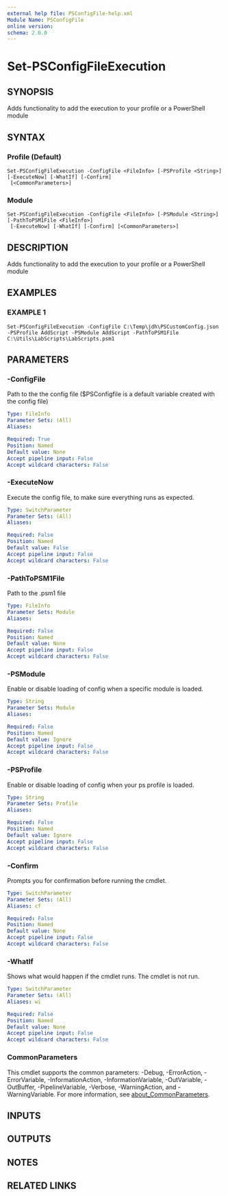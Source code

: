 ```yaml
---
external help file: PSConfigFile-help.xml
Module Name: PSConfigFile
online version:
schema: 2.0.0
---
```


# Set-PSConfigFileExecution

## SYNOPSIS
Adds functionality to add the execution to your profile or a PowerShell module

## SYNTAX

### Profile (Default)
```
Set-PSConfigFileExecution -ConfigFile <FileInfo> [-PSProfile <String>] [-ExecuteNow] [-WhatIf] [-Confirm]
 [<CommonParameters>]
```

### Module
```
Set-PSConfigFileExecution -ConfigFile <FileInfo> [-PSModule <String>] [-PathToPSM1File <FileInfo>]
 [-ExecuteNow] [-WhatIf] [-Confirm] [<CommonParameters>]
```

## DESCRIPTION
Adds functionality to add the execution to your profile or a PowerShell module

## EXAMPLES

### EXAMPLE 1
```
Set-PSConfigFileExecution -ConfigFile C:\Temp\jdh\PSCustomConfig.json -PSProfile AddScript -PSModule AddScript -PathToPSM1File C:\Utils\LabScripts\LabScripts.psm1
```

## PARAMETERS

### -ConfigFile
Path to the the config file ($PSConfigfile is a default variable created with the config file)

```yaml
Type: FileInfo
Parameter Sets: (All)
Aliases:

Required: True
Position: Named
Default value: None
Accept pipeline input: False
Accept wildcard characters: False
```

### -ExecuteNow
Execute the config file, to make sure everything runs as expected.

```yaml
Type: SwitchParameter
Parameter Sets: (All)
Aliases:

Required: False
Position: Named
Default value: False
Accept pipeline input: False
Accept wildcard characters: False
```

### -PathToPSM1File
Path to the .psm1 file

```yaml
Type: FileInfo
Parameter Sets: Module
Aliases:

Required: False
Position: Named
Default value: None
Accept pipeline input: False
Accept wildcard characters: False
```

### -PSModule
Enable or disable loading of config when a specific module is loaded.

```yaml
Type: String
Parameter Sets: Module
Aliases:

Required: False
Position: Named
Default value: Ignore
Accept pipeline input: False
Accept wildcard characters: False
```

### -PSProfile
Enable or disable loading of config when your ps profile is loaded.

```yaml
Type: String
Parameter Sets: Profile
Aliases:

Required: False
Position: Named
Default value: Ignore
Accept pipeline input: False
Accept wildcard characters: False
```

### -Confirm
Prompts you for confirmation before running the cmdlet.

```yaml
Type: SwitchParameter
Parameter Sets: (All)
Aliases: cf

Required: False
Position: Named
Default value: None
Accept pipeline input: False
Accept wildcard characters: False
```

### -WhatIf
Shows what would happen if the cmdlet runs.
The cmdlet is not run.

```yaml
Type: SwitchParameter
Parameter Sets: (All)
Aliases: wi

Required: False
Position: Named
Default value: None
Accept pipeline input: False
Accept wildcard characters: False
```

### CommonParameters
This cmdlet supports the common parameters: -Debug, -ErrorAction, -ErrorVariable, -InformationAction, -InformationVariable, -OutVariable, -OutBuffer, -PipelineVariable, -Verbose, -WarningAction, and -WarningVariable. For more information, see [about_CommonParameters](http://go.microsoft.com/fwlink/?LinkID=113216).

## INPUTS

## OUTPUTS

## NOTES

## RELATED LINKS
